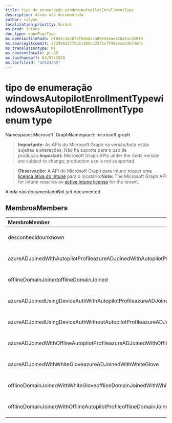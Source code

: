 ```yaml
---
title: tipo de enumeração windowsAutopilotEnrollmentType
description: Ainda não documentado
author: rolyon
localization_priority: Normal
ms.prod: Intune
doc_type: enumPageType
ms.openlocfilehash: ef841c36cbf7f636daca89e544ae926a11cd5919
ms.sourcegitcommit: 272996d2772b51105ec25f1cf7482ecda3b74ebe
ms.translationtype: MT
ms.contentlocale: pt-BR
ms.lasthandoff: 03/05/2020
ms.locfileid: "42523265"
---
```

# <a name="windowsautopilotenrollmenttype-enum-type"></a><span data-ttu-id="5d358-103">tipo de enumeração windowsAutopilotEnrollmentType</span><span class="sxs-lookup"><span data-stu-id="5d358-103">windowsAutopilotEnrollmentType enum type</span></span>

<span data-ttu-id="5d358-104">Namespace: Microsoft. Graph</span><span class="sxs-lookup"><span data-stu-id="5d358-104">Namespace: microsoft.graph</span></span>

> <span data-ttu-id="5d358-105">**Importante:** As APIs do Microsoft Graph na versão/beta estão sujeitas a alterações; Não há suporte para o uso de produção.</span><span class="sxs-lookup"><span data-stu-id="5d358-105">**Important:** Microsoft Graph APIs under the /beta version are subject to change; production use is not supported.</span></span>

> <span data-ttu-id="5d358-106">**Observação:** A API do Microsoft Graph para Intune requer uma [licença ativa do Intune](https://go.microsoft.com/fwlink/?linkid=839381) para o locatário.</span><span class="sxs-lookup"><span data-stu-id="5d358-106">**Note:** The Microsoft Graph API for Intune requires an [active Intune license](https://go.microsoft.com/fwlink/?linkid=839381) for the tenant.</span></span>

<span data-ttu-id="5d358-107">Ainda não documentado</span><span class="sxs-lookup"><span data-stu-id="5d358-107">Not yet documented</span></span>

## <a name="members"></a><span data-ttu-id="5d358-108">Membros</span><span class="sxs-lookup"><span data-stu-id="5d358-108">Members</span></span>
|<span data-ttu-id="5d358-109">Membro</span><span class="sxs-lookup"><span data-stu-id="5d358-109">Member</span></span>|<span data-ttu-id="5d358-110">Valor</span><span class="sxs-lookup"><span data-stu-id="5d358-110">Value</span></span>|<span data-ttu-id="5d358-111">Descrição</span><span class="sxs-lookup"><span data-stu-id="5d358-111">Description</span></span>|
|:---|:---|:---|
|<span data-ttu-id="5d358-112">desconhecido</span><span class="sxs-lookup"><span data-stu-id="5d358-112">unknown</span></span>|<span data-ttu-id="5d358-113">,0</span><span class="sxs-lookup"><span data-stu-id="5d358-113">0</span></span>|<span data-ttu-id="5d358-114">Ainda não documentado</span><span class="sxs-lookup"><span data-stu-id="5d358-114">Not yet documented</span></span>|
|<span data-ttu-id="5d358-115">azureADJoinedWithAutopilotProfile</span><span class="sxs-lookup"><span data-stu-id="5d358-115">azureADJoinedWithAutopilotProfile</span></span>|<span data-ttu-id="5d358-116">1 </span><span class="sxs-lookup"><span data-stu-id="5d358-116">1</span></span>|<span data-ttu-id="5d358-117">Ainda não documentado</span><span class="sxs-lookup"><span data-stu-id="5d358-117">Not yet documented</span></span>|
|<span data-ttu-id="5d358-118">offlineDomainJoined</span><span class="sxs-lookup"><span data-stu-id="5d358-118">offlineDomainJoined</span></span>|<span data-ttu-id="5d358-119">2 </span><span class="sxs-lookup"><span data-stu-id="5d358-119">2</span></span>|<span data-ttu-id="5d358-120">Ainda não documentado</span><span class="sxs-lookup"><span data-stu-id="5d358-120">Not yet documented</span></span>|
|<span data-ttu-id="5d358-121">azureADJoinedUsingDeviceAuthWithAutopilotProfile</span><span class="sxs-lookup"><span data-stu-id="5d358-121">azureADJoinedUsingDeviceAuthWithAutopilotProfile</span></span>|<span data-ttu-id="5d358-122">3 </span><span class="sxs-lookup"><span data-stu-id="5d358-122">3</span></span>|<span data-ttu-id="5d358-123">Ainda não documentado</span><span class="sxs-lookup"><span data-stu-id="5d358-123">Not yet documented</span></span>|
|<span data-ttu-id="5d358-124">azureADJoinedUsingDeviceAuthWithoutAutopilotProfile</span><span class="sxs-lookup"><span data-stu-id="5d358-124">azureADJoinedUsingDeviceAuthWithoutAutopilotProfile</span></span>|<span data-ttu-id="5d358-125">4 </span><span class="sxs-lookup"><span data-stu-id="5d358-125">4</span></span>|<span data-ttu-id="5d358-126">Ainda não documentado</span><span class="sxs-lookup"><span data-stu-id="5d358-126">Not yet documented</span></span>|
|<span data-ttu-id="5d358-127">azureADJoinedWithOfflineAutopilotProfile</span><span class="sxs-lookup"><span data-stu-id="5d358-127">azureADJoinedWithOfflineAutopilotProfile</span></span>|<span data-ttu-id="5d358-128">5 </span><span class="sxs-lookup"><span data-stu-id="5d358-128">5</span></span>|<span data-ttu-id="5d358-129">Ainda não documentado</span><span class="sxs-lookup"><span data-stu-id="5d358-129">Not yet documented</span></span>|
|<span data-ttu-id="5d358-130">azureADJoinedWithWhiteGlove</span><span class="sxs-lookup"><span data-stu-id="5d358-130">azureADJoinedWithWhiteGlove</span></span>|<span data-ttu-id="5d358-131">6 </span><span class="sxs-lookup"><span data-stu-id="5d358-131">6</span></span>|<span data-ttu-id="5d358-132">Ainda não documentado</span><span class="sxs-lookup"><span data-stu-id="5d358-132">Not yet documented</span></span>|
|<span data-ttu-id="5d358-133">offlineDomainJoinedWithWhiteGlove</span><span class="sxs-lookup"><span data-stu-id="5d358-133">offlineDomainJoinedWithWhiteGlove</span></span>|<span data-ttu-id="5d358-134">7 </span><span class="sxs-lookup"><span data-stu-id="5d358-134">7</span></span>|<span data-ttu-id="5d358-135">Ainda não documentado</span><span class="sxs-lookup"><span data-stu-id="5d358-135">Not yet documented</span></span>|
|<span data-ttu-id="5d358-136">offlineDomainJoinedWithOfflineAutopilotProfile</span><span class="sxs-lookup"><span data-stu-id="5d358-136">offlineDomainJoinedWithOfflineAutopilotProfile</span></span>|<span data-ttu-id="5d358-137">8 </span><span class="sxs-lookup"><span data-stu-id="5d358-137">8</span></span>|<span data-ttu-id="5d358-138">Ainda não documentado</span><span class="sxs-lookup"><span data-stu-id="5d358-138">Not yet documented</span></span>|



